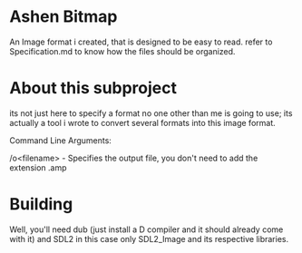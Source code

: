 # Ashen Bitmap
An Image format i created, that is designed to be easy to read.
refer to Specification.md to know how the files should be organized.

# About this subproject
its not just here to specify a format no one other than me is going to use; its actually a tool i wrote to convert several formats into this image format.

Command Line Arguments:

/o\<filename> - Specifies the output file, you don't need to add the extension .amp

# Building
Well, you'll need dub (just install a D compiler and it should already come with it)
and SDL2 in this case only SDL2_Image and its respective libraries.